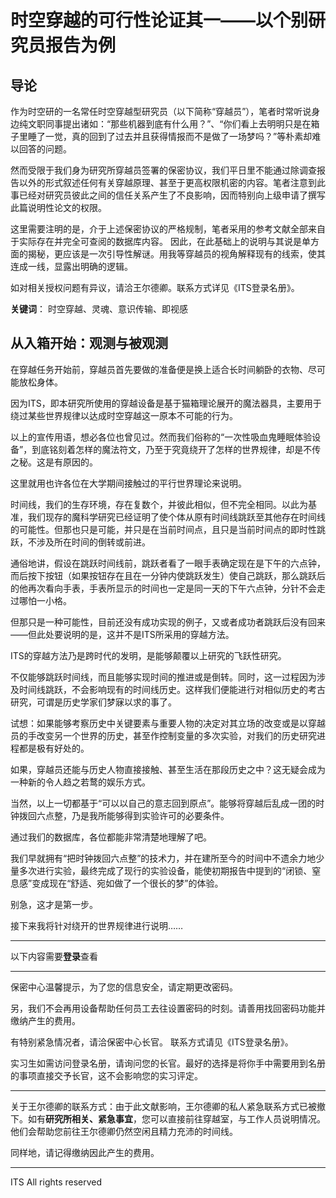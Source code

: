 # 时空穿越的可行性论证其一——以个别研究员报告为例

## 导论

作为时空研的一名常任时空穿越型研究员（以下简称“穿越员”），笔者时常听说身边纯文职同事提出诸如：“那些机器到底有什么用？”、“你们看上去明明只是在箱子里睡了一觉，真的回到了过去并且获得情报而不是做了一场梦吗？”等朴素却难以回答的问题。

然而受限于我们身为研究所穿越员签署的保密协议，我们平日里不能通过除调查报告以外的形式叙述任何有关穿越原理、甚至于更高权限机密的内容。笔者注意到此事已经对研究员彼此之间的信任关系产生了不良影响，因而特别向上级申请了撰写此篇说明性论文的权限。

这里需要注明的是，介于上述保密协议的严格规制，笔者采用的参考文献全部来自于实际存在并完全可查阅的数据库内容。
因此，在此基础上的说明与其说是单方面的揭秘，更应该是一次引导性解谜。用我等穿越员的视角解释现有的线索，使其连成一线，显露出明确的逻辑。

如对相关授权问题有异议，请洽王尔德卿。联系方式详见《ITS登录名册》。

**关键词**： 时空穿越、灵魂、意识传输、即视感

## 从入箱开始：观测与被观测

在穿越任务开始前，穿越员首先要做的准备便是换上适合长时间躺卧的衣物、尽可能放松身体。

因为ITS，即本研究所使用的穿越设备是基于猫箱理论展开的魔法器具，主要用于绕过某些世界规律以达成时空穿越这一原本不可能的行为。

以上的宣传用语，想必各位也曾见过。然而我们俗称的“一次性吸血鬼睡眠体验设备”，到底铭刻着怎样的魔法符文，乃至于究竟绕开了怎样的世界规律，却是不传之秘。这是有原因的。

这里就用也许各位在大学期间接触过的平行世界理论来说明。

时间线，我们的生存环境，存在复数个，并彼此相似，但不完全相同。以此为基准，我们现存的魔科学研究已经证明了使个体从原有时间线跳跃至其他存在时间线的可能性。但那也只是可能，并只是在当前时间点，且只是当前时间点的即时性跳跃，不涉及所在时间的倒转或前进。

通俗地讲，假设在跳跃时间线前，跳跃者看了一眼手表确定现在是下午的六点钟，而后按下按钮（如果按钮存在且在一分钟内使跳跃发生）使自己跳跃，那么跳跃后的他再次看向手表，手表所显示的时间也一定是同一天的下午六点钟，分针不会走过哪怕一小格。

但那只是一种可能性，目前还没有成功实现的例子，又或者成功者跳跃后没有回来——但此处要说明的是，这并不是ITS所采用的穿越方法。

ITS的穿越方法乃是跨时代的发明，是能够颠覆以上研究的飞跃性研究。

不仅能够跳跃时间线，而且能够实现时间的推进或是倒转。同时，这一过程因为涉及时间线跳跃，不会影响现有的时间线历史。这样我们便能进行对相似历史的考古研究，可谓是历史学家们梦寐以求的事了。

试想：如果能够考察历史中关键要素与重要人物的决定对其立场的改变或是以穿越员的手改变另一个世界的历史，甚至作控制变量的多次实验，对我们的历史研究进程都是极有好处的。

如果，穿越员还能与历史人物直接接触、甚至生活在那段历史之中？这无疑会成为一种新的令人趋之若鹜的娱乐方式。

当然，以上一切都基于“可以以自己的意志回到原点”。能够将穿越后乱成一团的时钟拨回六点整，乃是我所能够得到实验许可的必要条件。

通过我们的数据库，各位都能非常清楚地理解了吧。

我们早就拥有“把时钟拨回六点整”的技术力，并在建所至今的时间中不遗余力地少量多次进行实验，最终完成了现行的实验设备，能使初期报告中提到的“闭锁、窒息感”变成现在“舒适、宛如做了一个很长的梦”的体验。

别急，这才是第一步。

接下来我将针对绕开的世界规律进行说明……

---

以下内容需要**登录**查看

---

保密中心温馨提示，为了您的信息安全，请定期更改密码。

另，我们不会再用设备帮助任何员工去往设置密码的时刻。请善用找回密码功能并缴纳产生的费用。

有特别紧急情况者，请洽保密中心长官。
联系方式请见《ITS登录名册》。

实习生如需访问登录名册，请询问您的长官。最好的选择是将你手中需要用到名册的事项直接交予长官，这不会影响您的实习评定。

---

关于王尔德卿的联系方式：由于此文献影响，王尔德卿的私人紧急联系方式已被撤下。如有**研究所相关、紧急事宜**，您可以直接前往穿越室，与工作人员说明情况。他们会帮助您前往王尔德卿仍然空闲且精力充沛的时间线。

同样地，请记得缴纳因此产生的费用。

---

ITS All rights reserved